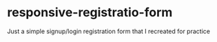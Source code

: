 # responsive-registratio-form
Just a simple signup/login registration form that I recreated for practice 
